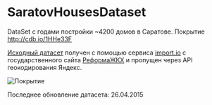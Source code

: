 # SaratovHousesDataset
DataSet с годами постройки ~4200 домов в Саратове. Покрытие http://cdb.io/1HHe33F

[Исходный датасет](https://import.io/data/set/?mode=loadSource&source=f3ef7e0e-87a8-4f1f-8761-1d2622ae9ce2) получен с помощью сервиса [import.io](http://import.io) c государственного сайта [РеформаЖКХ](https://www.reformagkh.ru/) и пропущен через API геокодирования Яндекс.

![Покрытие](https://raw.githubusercontent.com/okolobaxa/SaratovHousesDataset/master/map.png)

Последнее обновление датасета: 26.04.2015

